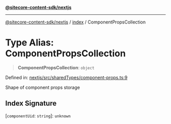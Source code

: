 [**@sitecore-content-sdk/nextjs**](../../README.md)

***

[@sitecore-content-sdk/nextjs](../../README.md) / [index](../README.md) / ComponentPropsCollection

# Type Alias: ComponentPropsCollection

> **ComponentPropsCollection**: `object`

Defined in: [nextjs/src/sharedTypes/component-props.ts:9](https://github.com/Sitecore/xmc-jss-dev/blob/8e2aea64ecdce7bb4d961b7ce3c4a30f3682bd2c/packages/nextjs/src/sharedTypes/component-props.ts#L9)

Shape of component props storage

## Index Signature

\[`componentUid`: `string`\]: `unknown`
